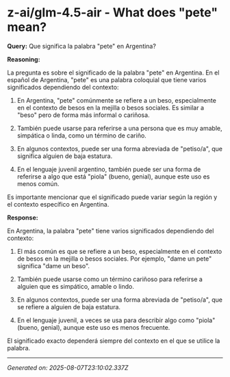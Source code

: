 # z-ai/glm-4.5-air - What does "pete" mean?

**Query:** Que significa la palabra "pete" en Argentina?

**Reasoning:**

La pregunta es sobre el significado de la palabra "pete" en Argentina. En el español de Argentina, "pete" es una palabra coloquial que tiene varios significados dependiendo del contexto:

1. En Argentina, "pete" comúnmente se refiere a un beso, especialmente en el contexto de besos en la mejilla o besos sociales. Es similar a "beso" pero de forma más informal o cariñosa.

2. También puede usarse para referirse a una persona que es muy amable, simpática o linda, como un término de cariño.

3. En algunos contextos, puede ser una forma abreviada de "petiso/a", que significa alguien de baja estatura.

4. En el lenguaje juvenil argentino, también puede ser una forma de referirse a algo que está "piola" (bueno, genial), aunque este uso es menos común.

Es importante mencionar que el significado puede variar según la región y el contexto específico en Argentina.

**Response:**


En Argentina, la palabra "pete" tiene varios significados dependiendo del contexto:

1. El más común es que se refiere a un beso, especialmente en el contexto de besos en la mejilla o besos sociales. Por ejemplo, "dame un pete" significa "dame un beso".

2. También puede usarse como un término cariñoso para referirse a alguien que es simpático, amable o lindo.

3. En algunos contextos, puede ser una forma abreviada de "petiso/a", que se refiere a alguien de baja estatura.

4. En el lenguaje juvenil, a veces se usa para describir algo como "piola" (bueno, genial), aunque este uso es menos frecuente.

El significado exacto dependerá siempre del contexto en el que se utilice la palabra.

---
*Generated on: 2025-08-07T23:10:02.337Z*
